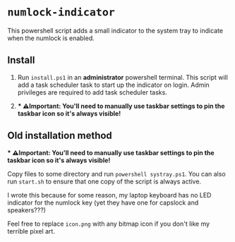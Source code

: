 # `numlock-indicator`

This powershell script adds a small indicator to the system tray to indicate when the numlock is enabled.

## Install

1. Run `install.ps1` in an **administrator** powershell terminal. This script will add a task scheduler task to start up the indicator on login. Admin privileges are required to add task scheduler tasks.

2. **\* ⚠Important: You'll need to manually use taskbar settings to pin the taskbar icon so it's always visible!**

## Old installation method

**\* ⚠Important: You'll need to manually use taskbar settings to pin the taskbar icon so it's always visible!**

Copy files to some directory and run `powershell systray.ps1`. You can also run `start.sh` to ensure that one copy of the script is always active.

I wrote this because for some reason, my laptop keyboard has no LED indicator for the numlock key (yet they have one for capslock and speakers???)

Feel free to replace `icon.png` with any bitmap icon if you don't like my terrible pixel art.
